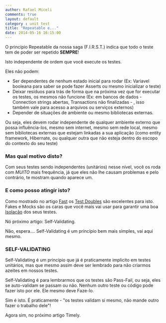 ```yaml
---
author: Rafael Miceli
comments: true
layout: default
category : unit test
title: "Repeatable e..."
date: 2014-05-16 16:15:00
---
```


O princípio Repeatable da nossa saga (F.I.R.S.T.) indica que todo o teste tem de poder ser repetido __SEMPRE__! 

Isto independente de ordem que você execute os testes. 

Eles não podem:
 - Ser dependentes de nenhum estado inicial para rodar (Ex: Variavel booleana para saber se pode fazer Asserts ou mesmo inicializar o teste)
 - Deixar resíduos para trás de forma que na próxima vez que for executar os testes, os mesmos não funcione (Ex: em bancos de dados - Connection strings abertas, Transactions não finalizadas - , isso também vale para acesso a arquivos ou serviços externos)
 - Depender de situações de ambiente ou mesmo bibliotecas externas.

Ou seja, eles devem rodar independente de qualquer ambiente externo que possa influência-los, mesmo sem internet, mesmo sem rede local, mesmo sem bibliotecas externas que estejam linkadas a sua aplicação (como entity framework, Hibernate, ou qualquer outra que não esteja dentro do escopo do contexto do seu teste)

### Mas qual motivo disto?

Com seus testes sendo independentes (unitários) nesse nível, você os roda com *MUITO* mais frequência, já que eles não lhe causam problemas e pelo contrário, te mostram quando aparece um.

### E como posso atingir isto?

Como mostrado no artigo [Fast](http://rafael-miceli.github.io/lessons/2014/04/16/Fast/) os [Test Doubles](http://www.martinfowler.com/bliki/TestDouble.html) são excelentes para isto. Fakes e Mocks são os caras que você mais vai usar para garantir uma boa [Isolação](http://rafael-miceli.github.io/lessons/2014/04/29/Isolated/) dos seus testes.

Nó próximo artigo: Self-Validating.

Não, espera.... Self-Validating é um princípio bem mais simples, vai aqui mesmo. 

### SELF-VALIDATING

Self-Validating é um princípio que já é praticamente implicito em testes unitários, mas que mesmo assim deve ser lembrado para não criarmos azeites em nossos testes.

Self-Validating é para lembrarmos que os testes são Pass-Fail, ou seja, eles se auto-validam se passam ou não. Nenhum outro teste ou código pode fazer isto por ele. Ele mesmo deve Faze-lo.

Sim é isto. É praticamente - "os testes validam si mesmo, não mande outro fazer o trabalho dele"!

Agora sim, no próximo artigo Timely.




